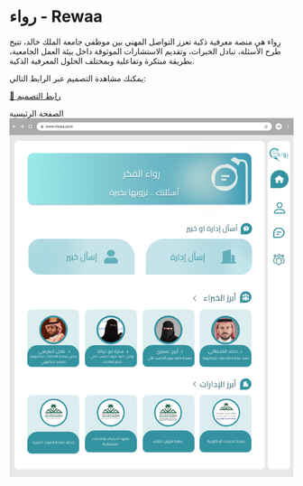 
 # رواء - Rewaa

رِواء هي منصة معرفية ذكية تعزز التواصل المهني بين موظفي جامعة الملك خالد، تتيح طرح الأسئلة، تبادل الخبرات، وتقديم الاستشارات الموثوقة داخل بيئة العمل الجامعية، بطريقة مبتكرة وتفاعلية وبمختلف الحلول المعرفية الذكية.

 
يمكنك مشاهدة التصميم عبر الرابط التالي:

[🔗 رابط التصميم](https://www.figma.com/proto/your-link-here)

الصفحة الرئيسية
![الصفحة الرئيسية](https://github.com/JawaherHassan2/Rewaa/blob/main/%D8%A7%D9%84%D8%B5%D9%81%D8%AD%D8%A9%20%D8%A7%D9%84%D8%B1%D9%8A%D9%94%D9%8A%D8%B3%D9%8A%D8%A9.png?raw=true)

